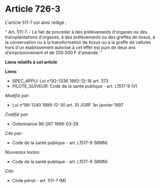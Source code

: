 # Article 726-3

L'article 511-7 est ainsi rédigé :

" Art. 511-7. - Le fait de procéder à des prélèvements d'organes ou des transplantations d'organes, à des prélèvements ou des
greffes de tissus, à la conservation ou à la transformation de tissus ou à la greffe de cellules hors d'un établissement
autorisé à cet effet est puni de deux ans d'emprisonnement et de 200 000 F d'amende. "

**Liens relatifs à cet article**

**Liens**:

  - SPEC_APPLI: Loi n°92-1336 1992-12-16 art. 373
  - PILOTE_SUIVEUR: Code de la santé publique - art. L1517-9 (V)

_Modifié par_:

  - Loi n°96-1240 1999-12-30 art. 10 JORF 1er janvier 1997

_Codifié par_:

  - Ordonnance 96-267 1996-03-28

_Cité par_:

  - Code de la santé publique - art. L1517-9 (MMN)

_Nouveaux textes_:

  - Code de la santé publique - art. L1517-9 (MMN)

_Cite_:

  - Code pénal - art. 511-7 (M)
